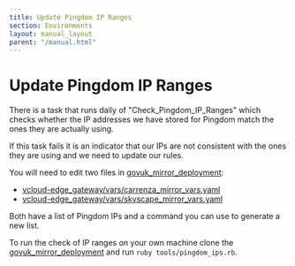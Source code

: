 ```yaml
---
title: Update Pingdom IP Ranges
section: Environments
layout: manual_layout
parent: "/manual.html"
---
```


# Update Pingdom IP Ranges

There is a task that runs daily of "Check_Pingdom_IP_Ranges" which checks
whether the IP addresses we have stored for Pingdom match the ones they
are actually using.

If this task fails it is an indicator that our IPs are not consistent with
the ones they are using and we need to update our rules.

You will need to edit two files in [govuk_mirror_deployment][mirror_repo]:

- [vcloud-edge_gateway/vars/carrenza_mirror_vars.yaml][carrenza]
- [vcloud-edge_gateway/vars/skyscape_mirror_vars.yaml][skyscape]

Both have a list of Pingdom IPs and a command you can use to generate a new
list.

To run the check of IP ranges on your own machine clone the
[govuk_mirror_deployment][mirror_repo] and run `ruby tools/pingdom_ips.rb`.

[mirror_repo]: https://github.gds/gds/govuk_mirror-deployment
[carrenza]: https://github.gds/gds/govuk_mirror-deployment/blob/master/vcloud-edge_gateway/vars/skyscape_mirror_vars.yaml
[skyscape]: https://github.gds/gds/govuk_mirror-deployment/blob/master/vcloud-edge_gateway/vars/skyscape_mirror_vars.yaml
